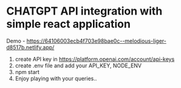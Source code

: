 # CHATGPT API integration with simple react application

Demo - https://64106003ecb4f703e98bae0c--melodious-liger-d8517b.netlify.app/

1. create API key in https://platform.openai.com/account/api-keys
2. create .env file and add your API_KEY, NODE_ENV
3. npm start
4. Enjoy playing with your queries..
